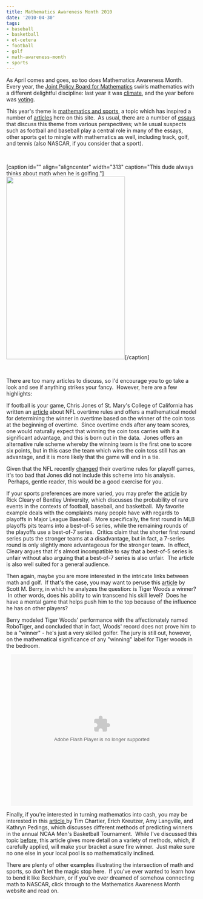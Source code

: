 ```yaml
---
title: Mathematics Awareness Month 2010
date: '2010-04-30'
tags:
- baseball
- basketball
- et-cetera
- football
- golf
- math-awareness-month
- sports
---
```


<p style="text-align: left;"><a href="http://www.mathaware.org/mam/2010/images/Large-mam_poster_golf.jpg"></a>As April comes and goes, so too does Mathematics Awareness Month.  Every year, the <a href="http://www.mathaware.org/about.jpbm.html">Joint Policy Board for Mathematics</a> swirls mathematics with a different delightful discipline: last year it was <a href="http://www.mathaware.org/mam/09/">climate</a>, and the year before was <a href="http://www.mathaware.org/mam/08/">voting</a>.</p>

<p style="text-align: left;">This year's theme is <a href="http://www.mathaware.org/index.html">mathematics and sports</a>, a topic which has inspired a number of <a href="http://www.mathgoespop.com/category/sports">articles</a> here on this site.  As usual, there are a number of <a href="http://www.mathaware.org/mam/2010/essays/">essays</a> that discuss this theme from various perspectives; while usual suspects such as football and baseball play a central role in many of the essays, other sports get to mingle with mathematics as well, including track, golf, and tennis (also NASCAR, if you consider that a sport).</p>

<p><br class="spacer_" /></p>

[caption id="" align="aligncenter" width="313" caption="This dude always thinks about math when he is golfing."]<a href="http://www.mathaware.org/mam/2010/images/Large-mam_poster_golf.jpg"><img src="http://www.mathaware.org/mam/2010/images/Large-mam_poster_golf.jpg" alt="" width="313" height="482" /></a>[/caption]

<p><br class="spacer_" /></p>

<p>There are too many articles to discuss, so I'd encourage you to go take a look and see if anything strikes your fancy.  However, here are a few highlights:</p>

<p>If football is your game, Chris Jones of St. Mary's College of California has written an <a href="http://www.mathaware.org/mam/2010/essays/JonesOvertime.pdf">article</a> about NFL overtime rules and offers a mathematical model for determining the winner in overtime based on the winner of the coin toss at the beginning of overtime.  Since overtime ends after any team scores, one would naturally expect that winning the coin toss carries with it a significant advantage, and this is born out in the data.  Jones offers an alternative rule scheme whereby the winning team is the first one to score six points, but in this case the team which wins the coin toss still has an advantage, and it is more likely that the game will end in a tie.</p>

<p>Given that the NFL recently <a href="http://www.nytimes.com/2010/03/24/sports/football/24nfl.html">changed</a> their overtime rules for playoff games, it's too bad that Jones did not include this scheme into his analysis.  Perhaps, gentle reader, this would be a good exercise for you.</p>

<p>If your sports preferences are more varied, you may prefer the <a href="http://www.mathaware.org/mam/2010/essays/ClearyStreaks.pdf">article</a> by Rick Cleary of Bentley University, which discusses the probability of rare events in the contexts of football, baseball, and basketball.  My favorite example deals with the complaints many people have with regards to playoffs in Major League Baseball.  More specifically, the first round in MLB playoffs pits teams into a best-of-5 series, while the remaining rounds of the playoffs use a best-of-7 series.  Critics claim that the shorter first round series puts the stronger teams at a disadvantage, but in fact, a 7-series round is only slightly more advantageous for the stronger team.  In effect, Cleary argues that it's almost incompatible to say that a best-of-5 series is unfair without also arguing that a best-of-7 series is also unfair.  The article is also well suited for a general audience.</p>

<p>Then again, maybe you are more interested in the intricate links between math and golf.  If that's the case, you may want to peruse this <a href="http://www.mathaware.org/mam/2010/essays/BerryTiger.pdf">article</a> by Scott M. Berry, in which he analyzes the question: is Tiger Woods a winner?  In other words, does his ability to win transcend his skill level?  Does he have a mental game that helps push him to the top because of the influence he has on other players?</p>

<p>Berry modeled Tiger Woods' performance with the affectionately named RoboTiger, and concluded that in fact, Woods' record does not prove him to be a "winner" - he's just a very skilled golfer.  The jury is still out, however, on the mathematical significance of any "winning" label for Tiger woods in the bedroom.</p>

<p style="text-align: center;">
<object classid="clsid:d27cdb6e-ae6d-11cf-96b8-444553540000" width="480" height="400" codebase="http://download.macromedia.com/pub/shockwave/cabs/flash/swflash.cab#version=6,0,40,0"><param name="bgcolor" value="#000000" /><param name="flashvars" value="autoPlay=false&amp;dist=www.southparkstudios.com&amp;orig=" /><param name="src" value="http://media.mtvnservices.com/mgid:cms:item:southparkstudios.com:267340" /><param name="wmode" value="window" /><param name="allowfullscreen" value="true" /><embed type="application/x-shockwave-flash" width="480" height="400" src="http://media.mtvnservices.com/mgid:cms:item:southparkstudios.com:267340" allowfullscreen="true" wmode="window" flashvars="autoPlay=false&amp;dist=www.southparkstudios.com&amp;orig=" bgcolor="#000000"></embed></object>
</p>

<p>Finally, if you're interested in turning mathematics into cash, you may be interested in this <a href="http://www.mathaware.org/mam/2010/essays/ChartierBracketology.pdf">article </a> by Tim Chartier, Erich Kreutzer, Amy Langville, and Kathryn Pedings, which discusses different methods of predicting winners in the annual NCAA Men's Basketball Tournament.  While I've discussed this topic <a href="http://www.mathgoespop.com/2009/03/the-math-of-march-madness.html">before</a>, this article gives more detail on a variety of methods, which, if carefully applied, will make your bracket a sure fire winner.  Just make sure no one else in your local pool is so mathematically inclined.</p>

<p>There are plenty of other examples illustrating the intersection of math and sports, so don't let the magic stop here.  If you've ever wanted to learn how to bend it like Beckham, or if you've ever dreamed of somehow connecting math to NASCAR, click through to the Mathematics Awareness Month website and read on.</p>
